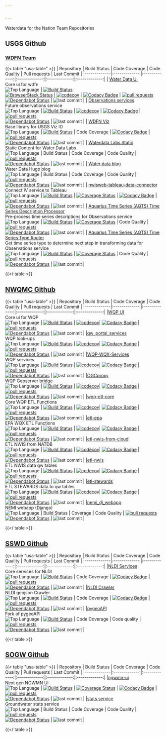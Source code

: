 ```yaml
---


---
```


Waterdata for the Nation Team Repositories

## USGS Github

### [WDFN Team](https://github.com/orgs/usgs/teams/wdfn/repositories)

{{< table "usa-table" >}}
| Repository    | Build Status  | Code Coverage  | Code Quality | Pull requests | Last Commit |
|-------------|:-------------:|:-------------:|:-------------:|:-------------:|:-------------:|
| [Water Data UI](https://github.com/usgs/waterdataui)<br>Core ui for wdfn <br>![Top Language](https://img.shields.io/github/languages/top/usgs/waterdataui.svg) | [![Build Status](https://travis-ci.org/usgs/waterdataui.svg?branch=master)](https://travis-ci.org/usgs/waterdataui) <br> [![BrowserStack Status](https://www.browserstack.com/automate/badge.svg?badge_key=bU1RYk13cEdnTUdmQkd0bzhyODFKNXVIbFdTa216WjdkYkM5UGVlaWNNYz0tLWtnR1ZwZC8rM0diajZXbXVTd1dlRmc9PQ==--0da980361af7531683a3e7245b74bd8bbb7875bc)](https://www.browserstack.com/automate/public-build/bU1RYk13cEdnTUdmQkd0bzhyODFKNXVIbFdTa216WjdkYkM5UGVlaWNNYz0tLWtnR1ZwZC8rM0diajZXbXVTd1dlRmc9PQ==--0da980361af7531683a3e7245b74bd8bbb7875bc) | [![codecov](https://codecov.io/gh/usgs/waterdataui/branch/master/graph/badge.svg)](https://codecov.io/gh/usgs/waterdataui) | [![Codacy Badge](https://api.codacy.com/project/badge/Grade/05497ebda0d2450bb11eba0e436f4360)](https://www.codacy.com/app/ayan/waterdataui?utm_source=github.com&amp;utm_medium=referral&amp;utm_content=usgs/waterdataui&amp;utm_campaign=Badge_Grade) | [![pull requests](https://img.shields.io/github/issues-pr/usgs/waterdataui.svg)](https://github.com/usgs/waterdataui/pulls) <br> [![Dependabot Status](https://api.dependabot.com/badges/status?host=github&repo=usgs/waterdataui)](https://dependabot.com) | ![last commit](https://img.shields.io/github/last-commit/usgs/waterdataui.svg) |
| [Observations services](https://github.com/usgs/time-series-services)<br>Future observations service <br> ![Top Language](https://img.shields.io/github/languages/top/usgs/time-series-services.svg) | [![Build Status](https://travis-ci.com/usgs/time-series-services.svg?branch=master)](https://travis-ci.com/usgs/time-series-services)  | [![codecov](https://codecov.io/gh/usgs/time-series-services/branch/master/graph/badge.svg)](https://codecov.io/gh/usgs/time-series-services)  | [![Codacy Badge](https://api.codacy.com/project/badge/Grade/1b57ae37d61a48078ee9b7b64204b463)](https://www.codacy.com/manual/usgs_wma_dev/time-series-services?utm_source=github.com&amp;utm_medium=referral&amp;utm_content=usgs/time-series-services&amp;utm_campaign=Badge_Grade) | [![pull requests](https://img.shields.io/github/issues-pr/usgs/time-series-services.svg)](https://github.com/usgs/time-series-services/pulls) <br> [![Dependabot Status](https://api.dependabot.com/badges/status?host=github&repo=usgs/time-series-services)](https://dependabot.com)   | ![last commit](https://img.shields.io/github/last-commit/usgs/time-series-services.svg) |
| [WDFN Viz](https://github.com/usgs/wdfn-viz)<br>Base library for USGS Viz ID<br>![Top Language](https://img.shields.io/github/languages/top/usgs/wdfn-viz.svg)  | [![Build Status](https://travis-ci.org/usgs/wdfn-viz.svg?branch=master)](https://travis-ci.org/usgs/wdfn-viz)  | Code Coverage  | [![Codacy Badge](https://api.codacy.com/project/badge/Grade/6faaca8b97f34929b141c4444d919e4e)](https://www.codacy.com/app/usgs_wma_dev/wdfn-viz?utm_source=github.com&amp;utm_medium=referral&amp;utm_content=usgs/wdfn-viz&amp;utm_campaign=Badge_Grade) | [![pull requests](https://img.shields.io/github/issues-pr/usgs/wdfn-viz.svg)](https://github.com/usgs/wdfn-viz/pulls) <br> [![Dependabot Status](https://api.dependabot.com/badges/status?host=github&repo=usgs/wdfn-viz)](https://dependabot.com)  | ![last commit](https://img.shields.io/github/last-commit/usgs/wdfn-viz.svg) |
| [Waterdata Labs Static](https://github.com/usgs/waterdata_labs)<br> Static Content for Water Data Labs<br>![Top Language](https://img.shields.io/github/languages/top/usgs/waterdata_labs.svg) | Build Status  | Code Coverage  | Code Quality | [![pull requests](https://img.shields.io/github/issues-pr/usgs/waterdata_labs.svg)](https://github.com/usgs/waterdata_labs/pulls) <br> [![Dependabot Status](https://api.dependabot.com/badges/status?host=github&repo=usgs/waterdata_labs)](https://dependabot.com) | ![last commit](https://img.shields.io/github/last-commit/usgs/waterdata_labs.svg) |
| [Water data blog](https://github.com/usgs/wdfn-blog)<br>Water Data Hugo blog<br>![Top Language](https://img.shields.io/github/languages/top/usgs/waterdataui.svg) | Build Status  | Code Coverage  | Code Quality | [![pull requests](https://img.shields.io/github/issues-pr/usgs/wdfn-blog.svg)](https://github.com/usgs/wdfn-blog/pulls) <br> [![Dependabot Status](https://api.dependabot.com/badges/status?host=github&repo=usgs/wdfn-blog)](https://dependabot.com)  | ![last commit](https://img.shields.io/github/last-commit/usgs/wdfn-blog.svg) |
| [nwisweb-tableau-data-connector](https://github.com/usgs/nwisweb-tableau-data-connector)<br>Connect IV service to Tableau<br>![Top Language](https://img.shields.io/github/languages/top/usgs/nwisweb-tableau-data-connector.svg) | [![Build Status](https://travis-ci.org/usgs/nwisweb-tableau-data-connector.svg?branch=master)](https://travis-ci.org/usgs/nwisweb-tableau-data-connector)  | [![Coverage Status](https://coveralls.io/repos/github/usgs/nwisweb-tableau-data-connector/badge.svg?branch=master)](https://coveralls.io/github/usgs/nwisweb-tableau-data-connector?branch=master)  | [![Codacy Badge](https://api.codacy.com/project/badge/Grade/69b4de1c8467444ab8e956083f904a72)](https://www.codacy.com/app/rsreenivasam-usgs/nwisweb-tableau-data-connector?utm_source=github.com&amp;utm_medium=referral&amp;utm_content=usgs/nwisweb-tableau-data-connector&amp;utm_campaign=Badge_Grade) | [![pull requests](https://img.shields.io/github/issues-pr/usgs/nwisweb-tableau-data-connector.svg)](https://github.com/usgs/nwisweb-tableau-data-connector/pulls) <br> [![Dependabot Status](https://api.dependabot.com/badges/status?host=github&repo=usgs/nwisweb-tableau-data-connector)](https://dependabot.com)  | ![last commit](https://img.shields.io/github/last-commit/usgs/nwisweb-tableau-data-connector.svg) |
| [Aquarius Time Series (AQTS) Time Series Description Processor](https://github.com/aqts-capture-ts-description)<br>Pre-process time series descriptions for Observations service<br>![Top Language](https://img.shields.io/github/languages/top/usgs/aqts-capture-ts-description.svg) | [![Build Status](https://travis-ci.org/usgs/aqts-capture-ts-description.svg?branch=master)](https://travis-ci.org/usgs/aqts-capture-ts-description)  | [![Coverage Status](https://coveralls.io/repos/github/usgs/aqts-capture-ts-description/badge.svg?branch=master)](https://coveralls.io/github/usgs/aqts-capture-ts-description?branch=master)  | Code Quality | [![pull requests](https://img.shields.io/github/issues-pr/usgs/aqts-capture-ts-description.svg)](https://github.com/usgs/aqts-capture-ts-description/pulls) <br> [![Dependabot Status](https://api.dependabot.com/badges/status?host=github&repo=usgs/aqts-capture-ts-description)](https://dependabot.com)  | ![last commit](https://img.shields.io/github/last-commit/usgs/aqts-capture-ts-description.svg) |
| [Aquarius Time Series (AQTS) Time Series Type Router](https://github.com/aqts-ts-type-router)<br>Get time series type to determine next step in transforming data for Observations service<br>![Top Language](https://img.shields.io/github/languages/top/usgs/aqts-ts-type-router.svg) | [![Build Status](https://travis-ci.org/usgs/aqts-ts-type-router.svg?branch=master)](https://travis-ci.org/usgs/aqts-ts-type-router)  | [![Coverage Status](https://coveralls.io/repos/github/usgs/aqts-ts-type-router/badge.svg?branch=master)](https://coveralls.io/github/usgs/aqts-ts-type-router?branch=master)  | Code Quality | [![pull requests](https://img.shields.io/github/issues-pr/usgs/aqts-ts-type-router.svg)](https://github.com/usgs/aqts-ts-type-router/pulls) <br> [![Dependabot Status](https://api.dependabot.com/badges/status?host=github&repo=usgs/aqts-ts-type-router)](https://dependabot.com)  | ![last commit](https://img.shields.io/github/last-commit/usgs/aqts-ts-type-router) |

{{</ table >}}

## [NWQMC Github](https://github.com/NWQMC)

{{< table "usa-table" >}}
| Repository    | Build Status  | Code Coverage  | Code Quality | Pull requests | Last Commit |
|-------------|:-------------:|:-------------:|:-------------:|:-------------:|:-------------:|
|[WQP UI](https://github.com/NWQMC/WQP_UI) <br> Core ui for WQP <br> ![Top Language](https://img.shields.io/github/languages/top/nwqmc/WQP_UI.svg) | [![Build Status](https://travis-ci.org/NWQMC/WQP_UI.svg?branch=master)](https://travis-ci.org/NWQMC/WQP_UI) | [![codecov](https://codecov.io/gh/NWQMC/WQP_UI/branch/master/graph/badge.svg)](https://codecov.io/gh/NWQMC)| [![Codacy Badge](https://api.codacy.com/project/badge/Grade/b4640bae0bcc4a279222f9c422da9ac5)](https://app.codacy.com/app/usgs_wma_dev/WQP_UI?utm_source=github.com&utm_medium=referral&utm_content=NWQMC/WQP_UI&utm_campaign=badger) | [![pull requests](https://img.shields.io/github/issues-pr/nwqmc/WQP_UI.svg)](https://github.com/nwqmc/WQP_UI/pulls) <br> [![Dependabot Status](https://api.dependabot.com/badges/status?host=github&repo=NWQMC/WQP_UI)](https://dependabot.com) | ![last commit](https://img.shields.io/github/last-commit/nwqmc/WQP_UI.svg) |
|[qw_portal_services](https://github.com/NWQMC/qw_portal_services) <br> WQP look-ups <br> ![Top Language](https://img.shields.io/github/languages/top/NWQMC/qw_portal_services.svg) | [![Build Status](https://travis-ci.org/NWQMC/qw_portal_services.svg?branch=master)](https://travis-ci.org/NWQMC/qw_portal_services) | [![codecov](https://codecov.io/gh/NWQMC/qw_portal_services/branch/master/graph/badge.svg)](https://codecov.io/gh/NWQMC)| [![Codacy Badge](https://api.codacy.com/project/badge/Grade/34585f7c07cf4a39a7c691ec31c78820)](https://www.codacy.com/manual/usgs_wma_dev/qw_portal_services?utm_source=github.com&amp;utm_medium=referral&amp;utm_content=NWQMC/qw_portal_services&amp;utm_campaign=Badge_Grade) | [![pull requests](https://img.shields.io/github/issues-pr/NWQMC/qw_portal_services.svg)](https://github.com/nwqmc/WQP_UI/pulls) <br> [![Dependabot Status](https://api.dependabot.com/badges/status?host=github&repo=NWQMC/qw_portal_services)](https://dependabot.com) | ![last commit](https://img.shields.io/github/last-commit/NWQMC/qw_portal_services.svg) |
|[WQP-WQX-Services](https://github.com/NWQMC/WQP-WQX-Services) <br> WQP services <br> ![Top Language](https://img.shields.io/github/languages/top/NWQMC/WQP-WQX-Services.svg) | [![Build Status](https://travis-ci.org/NWQMC/WQP-WQX-Services.svg?branch=master)](https://travis-ci.org/NWQMC/WQP-WQX-Services) | [![codecov](https://codecov.io/gh/NWQMC/WQP-WQX-Services/branch/master/graph/badge.svg)](https://codecov.io/gh/NWQMC)| [![Codacy Badge](https://api.codacy.com/project/badge/Grade/cacec87c86f341959d2da7f17b59c310)](https://app.codacy.com/app/usgs_wma_dev/WQP-WQX-Services?utm_source=github.com&utm_medium=referral&utm_content=NWQMC/WQP-WQX-Services&utm_campaign=Badge_Grade_Settings) | [![pull requests](https://img.shields.io/github/issues-pr/NWQMC/WQP-WQX-Services.svg)](https://github.com/NWQMC/WQP-WQX-Services/pulls) <br> [![Dependabot Status](https://api.dependabot.com/badges/status?host=github&repo=NWQMC/WQP-WQX-Services)](https://dependabot.com) | ![last commit](https://img.shields.io/github/last-commit/NWQMC/WQP-WQX-Services.svg) |
|[OGCproxy](https://github.com/NWQMC/ogcproxy) <br> WQP Geoserver bridge <br> ![Top Language](https://img.shields.io/github/languages/top/NWQMC/ogcproxy.svg) | [![Build Status](https://travis-ci.org/NWQMC/ogcproxy.svg?branch=master)](https://travis-ci.org/NWQMC/ogcproxy) | [![codecov](https://codecov.io/gh/NWQMC/ogcproxy/branch/master/graph/badge.svg)](https://codecov.io/gh/NWQMC)| [![Codacy Badge](https://api.codacy.com/project/badge/Grade/1d214ec705a841aaa9a2046d4f4b0815)](https://www.codacy.com/app/usgs_wma_dev/ogcproxy?utm_source=github.com&amp;utm_medium=referral&amp;utm_content=NWQMC/ogcproxy&amp;utm_campaign=Badge_Grade) | [![pull requests](https://img.shields.io/github/issues-pr/NWQMC/ogcproxy.svg)](https://github.com/NWQMC/ogcproxy/pulls) <br> [![Dependabot Status](https://api.dependabot.com/badges/status?host=github&repo=NWQMC/ogcproxy)](https://dependabot.com) | ![last commit](https://img.shields.io/github/last-commit/NWQMC/ogcproxy.svg) |
|[wqp-etl-core](https://github.com/NWQMC/wqp-etl-core) <br>Core WQP ETL Functions <br> ![Top Language](https://img.shields.io/github/languages/top/NWQMC/wqp-etl-core.svg) | [![Build Status](https://travis-ci.org/NWQMC/wqp-etl-core.svg?branch=master)](https://travis-ci.org/NWQMC/wqp-etl-core) | [![codecov](https://codecov.io/gh/NWQMC/wqp-etl-core/branch/master/graph/badge.svg)](https://codecov.io/gh/NWQMC)| [![Codacy Badge](https://api.codacy.com/project/badge/Grade/970e9b1661e34fe2917af21d121ca58e)](https://app.codacy.com/app/usgs_wma_dev/wqp-etl-core?utm_source=github.com&utm_medium=referral&utm_content=NWQMC/wqp-etl-core&utm_campaign=Badge_Grade_Dashboard) | [![pull requests](https://img.shields.io/github/issues-pr/NWQMC/wqp-etl-core.svg)](https://github.com/NWQMC/wqp-etl-core/pulls) <br> [![Dependabot Status](https://api.dependabot.com/badges/status?host=github&repo=NWQMC/wqp-etl-core)](https://dependabot.com) | ![last commit](https://img.shields.io/github/last-commit/NWQMC/wqp-etl-core.svg) |
|[etl-epa](https://github.com/NWQMC/etl-epa) <br>EPA WQX ETL Functions <br> ![Top Language](https://img.shields.io/github/languages/top/NWQMC/etl-epa.svg) | [![Build Status](https://travis-ci.org/NWQMC/etl-epa.svg?branch=postgres)](https://travis-ci.org/NWQMC/etl-epa) | [![codecov](https://codecov.io/gh/NWQMC/etl-epa/branch/postgres/graph/badge.svg)](https://codecov.io/gh/NWQMC)| [![Codacy Badge](https://api.codacy.com/project/badge/Grade/70a8902cbf5c4b2ebf622fa0a42df585)](https://app.codacy.com/app/usgs_wma_dev/etl-epa?utm_source=github.com&utm_medium=referral&utm_content=NWQMC/etl-epa&utm_campaign=Badge_Grade_Dashboard) | [![pull requests](https://img.shields.io/github/issues-pr/NWQMC/etl-epa.svg)](https://github.com/NWQMC/etl-epa/pulls) <br> [![Dependabot Status](https://api.dependabot.com/badges/status?host=github&repo=NWQMC/etl-epa)](https://dependabot.com) | ![last commit](https://img.shields.io/github/last-commit/NWQMC/etl-epa.svg) |
|[etl-nwis-from-cloud](https://github.com/NWQMC/etl-nwis-from-cloud) <br>ETL NWIS from NATDB <br> ![Top Language](https://img.shields.io/github/languages/top/NWQMC/etl-nwis-from-cloud.svg) | [![Build Status](https://travis-ci.org/NWQMC/etl-nwis-from-cloud.svg?branch=master)](https://travis-ci.org/NWQMC/etl-nwis-from-cloud) | [![codecov](https://codecov.io/gh/NWQMC/etl-nwis-from-cloud/branch/master/graph/badge.svg)](https://codecov.io/gh/NWQMC)| [![Codacy Badge](https://api.codacy.com/project/badge/Grade/a2f49e368a69454a92a326b3e649f18e)](https://www.codacy.com/app/usgs_wma_dev/etl-nwis-from-cloud?utm_source=github.com&amp;utm_medium=referral&amp;utm_content=NWQMC/etl-nwis-from-cloud&amp;utm_campaign=Badge_Grade) | [![pull requests](https://img.shields.io/github/issues-pr/NWQMC/etl-nwis-from-cloud.svg)](https://github.com/NWQMC/etl-nwis-from-cloud/pulls) <br> [![Dependabot Status](https://api.dependabot.com/badges/status?host=github&repo=NWQMC/etl-nwis-from-cloud)](https://dependabot.com) | ![last commit](https://img.shields.io/github/last-commit/NWQMC/etl-nwis-from-cloud.svg) |
|[etl-nwis](https://github.com/NWQMC/etl-nwis) <br>ETL NWIS data qw tables<br> ![Top Language](https://img.shields.io/github/languages/top/NWQMC/etl-nwis.svg) | [![Build Status](https://travis-ci.org/NWQMC/etl-nwis.svg?branch=master)](https://travis-ci.org/NWQMC/etl-nwis) | [![codecov](https://codecov.io/gh/NWQMC/etl-nwis/branch/master/graph/badge.svg)](https://codecov.io/gh/NWQMC)| [![Codacy Badge](https://api.codacy.com/project/badge/Grade/9cfcbdbc3cb64ca5bc2f2b90da8f63d7)](https://www.codacy.com/app/usgs_wma_dev/etl-nwis?utm_source=github.com&amp;utm_medium=referral&amp;utm_content=NWQMC/etl-nwis&amp;utm_campaign=Badge_Grade) | [![pull requests](https://img.shields.io/github/issues-pr/NWQMC/etl-nwis.svg)](https://github.com/NWQMC/etl-nwis/pulls) <br> [![Dependabot Status](https://api.dependabot.com/badges/status?host=github&repo=NWQMC/etl-nwis)](https://dependabot.com) | ![last commit](https://img.shields.io/github/last-commit/NWQMC/etl-nwis.svg) |
|[etl-stewards](https://github.com/NWQMC/etl-stewards) <br>ETL STEWARDS data to qw tables<br> ![Top Language](https://img.shields.io/github/languages/top/NWQMC/etl-stewards.svg) | [![Build Status](https://travis-ci.org/NWQMC/etl-stewards.svg?branch=master)](https://travis-ci.org/NWQMC/etl-stewards) | [![codecov](https://codecov.io/gh/NWQMC/etl-stewards/branch/master/graph/badge.svg)](https://codecov.io/gh/NWQMC)| [![Codacy Badge](https://api.codacy.com/project/badge/Grade/92fd891cf75846cda0a5a817e2d7ebc7)](https://app.codacy.com/app/usgs_wma_dev/etl-stewards?utm_source=github.com&utm_medium=referral&utm_content=NWQMC/etl-stewards&utm_campaign=Badge_Grade_Settings) | [![pull requests](https://img.shields.io/github/issues-pr/NWQMC/etl-stewards.svg)](https://github.com/NWQMC/etl-stewards/pulls) <br> [![Dependabot Status](https://api.dependabot.com/badges/status?host=github&repo=NWQMC/etl-stewards)](https://dependabot.com) | ![last commit](https://img.shields.io/github/last-commit/NWQMC/etl-stewards.svg) |
|[nemi_dj_webapp](https://github.com/NWQMC/nemi_dj_webapp) <br>NEMI webapp (Django)<br> ![Top Language](https://img.shields.io/github/languages/top/NWQMC/nemi_dj_webapp.svg) | Build Status | Coverage | Code Quality | [![pull requests](https://img.shields.io/github/issues-pr/NWQMC/nemi_dj_webapp.svg)](https://github.com/NWQMC/nemi_dj_webapp/pulls) <br> [![Dependabot Status](https://api.dependabot.com/badges/status?host=github&repo=NWQMC/nemi_dj_webapp)](https://dependabot.com) | ![last commit](https://img.shields.io/github/last-commit/NWQMC/nemi_dj_webapp.svg) |


{{</ table >}}

## [SSWD Github](https://github.com/ACWI-SSWD)


{{< table "usa-table" >}}
| Repository    | Build Status  | Code Coverage  | Code Quality | Pull requests | Last Commit |
|-------------|:-------------:|:-------------:|:-------------:|:-------------:|:-------------:|
|[NLDI Services](https://github.com/ACWI-SSWD/nldi-services) <br> Core services for NLDI <br> ![Top Language](https://img.shields.io/github/languages/top/ACWI-SSWD/nldi-services) | [![Build Status](https://travis-ci.org/ACWI-SSWD/nldi-services.svg?branch=master)](https://travis-ci.org/ACWI-SSWD/nldi-services) | Code Coverage | [![Codacy Badge](https://api.codacy.com/project/badge/Grade/f0153ed6b07340bda3c04d6f05df6e8c)](https://app.codacy.com/app/usgs_wma_dev/nldi-services?utm_source=github.com&utm_medium=referral&utm_content=ACWI-SSWD/nldi-services&utm_campaign=Badge_Grade_Settings) | [![pull requests](https://img.shields.io/github/issues-pr/ACWI-SSWD/nldi-services.svg)](https://github.com/ACWI-SSWD/nldi-services/pulls) <br> [![Dependabot Status](https://api.dependabot.com/badges/status?host=github&repo=ACWI-SSWD/nldi-services)](https://dependabot.com) | ![last commit](https://img.shields.io/github/last-commit/ACWI-SSWD/nldi-services.svg) |
|[NLDI Crawler](https://github.com/ACWI-SSWD/nldi-crawler) <br> NLDI geojson Crawler<br> ![Top Language](https://img.shields.io/github/languages/top/ACWI-SSWD/nldi-crawler) | [![Build Status](https://travis-ci.org/ACWI-SSWD/nldi-crawler.svg?branch=master)](https://travis-ci.org/ACWI-SSWD/nldi-crawler) | Code Coverage | [![Codacy Badge](https://api.codacy.com/project/badge/Grade/3c8a9f8eef79461e86d37036830a2b49)](https://app.codacy.com/app/usgs_wma_dev/nldi-crawler?utm_source=github.com&utm_medium=referral&utm_content=ACWI-SSWD/nldi-crawler&utm_campaign=Badge_Grade_Settings) | [![pull requests](https://img.shields.io/github/issues-pr/ACWI-SSWD/nldi-crawler.svg)](https://github.com/ACWI-SSWD/nldi-crawler/pulls) <br> [![Dependabot Status](https://api.dependabot.com/badges/status?host=github&repo=ACWI-SSWD/nldi-crawler)](https://dependabot.com) | ![last commit](https://img.shields.io/github/last-commit/ACWI-SSWD/nldi-crawler.svg) |
|[pygeoAPI](https://github.com/ACWI-SSWD/pygeoapi) <br> Fork of pygeoAPI<br> ![Top Language](https://img.shields.io/github/languages/top/ACWI-SSWD/pygeoapi) | [![Build Status](https://travis-ci.org/ACWI-SSWD/pygeoapi.svg?branch=master)](https://travis-ci.org/ACWI-SSWD/pygeoapi) | Code Coverage | Code quality | [![pull requests](https://img.shields.io/github/issues-pr/ACWI-SSWD/pygeoapi.svg)](https://github.com/ACWI-SSWD/pygeoapi/pulls) <br> [![Dependabot Status](https://api.dependabot.com/badges/status?host=github&repo=ACWI-SSWD/pygeoapi)](https://dependabot.com) | ![last commit](https://img.shields.io/github/last-commit/ACWI-SSWD/pygeoapi.svg) |

{{</ table >}}


## [SOGW Github](https://github.com/ACWI-SOGW)


{{< table "usa-table" >}}
| Repository    | Build Status  | Code Coverage  | Code Quality | Pull requests | Last Commit |
|-------------|:-------------:|:-------------:|:-------------:|:-------------:|:-------------:|
|[ngwmn-ui](https://github.com/ACWI-SOGW/ngwmn-ui) <br> Next gen NGWMN UI  <br> ![Top Language](https://img.shields.io/github/languages/top/ACWI-SOGW/ngwmn-ui) | [![Build Status](https://travis-ci.org/ACWI-SOGW/ngwmn-ui.svg?branch=master)](https://travis-ci.org/ACWI-SOGW/ngwmn-ui) | [![Coverage Status](https://coveralls.io/repos/github/ACWI-SOGW/ngwmn-ui/badge.svg?branch=master)](https://coveralls.io/github/ACWI-SOGW/ngwmn-ui?branch=master) | [![Codacy Badge](https://api.codacy.com/project/badge/Grade/61e570071f1f4226bcaa6bd20347f5c6)](https://www.codacy.com/app/usgs_wma_dev/ngwmn-ui?utm_source=github.com&amp;utm_medium=referral&amp;utm_content=ACWI-SOGW/ngwmn-ui&amp;utm_campaign=Badge_Grade) | [![pull requests](https://img.shields.io/github/issues-pr/ACWI-SOGW/ngwmn-ui.svg)](https://github.com/ACWI-SOGW/ngwmn-ui/pulls) <br> [![Dependabot Status](https://api.dependabot.com/badges/status?host=github&repo=ACWI-SOGW/ngwmn-ui)](https://dependabot.com) | ![last commit](https://img.shields.io/github/last-commit/ACWI-SOGW/ngwmn-ui.svg) |
|[stats service](https://github.com/ACWI-SOGW/statistics) <br> Groundwater stats service<br> ![Top Language](https://img.shields.io/github/languages/top/ACWI-SOGW/statistics) | Build Status | Code Coverage | Code Quality | [![pull requests](https://img.shields.io/github/issues-pr/ACWI-SOGW/statistics.svg)](https://github.com/ACWI-SOGW/statistics/pulls) <br> [![Dependabot Status](https://api.dependabot.com/badges/status?host=github&repo=ACWI-SOGW/statistics)](https://dependabot.com) | ![last commit](https://img.shields.io/github/last-commit/ACWI-SOGW/statistics.svg) |

{{</ table >}}